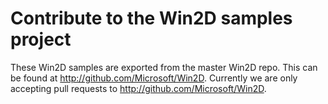 # Contribute to the Win2D samples project

These Win2D samples are exported from the master Win2D repo. This can be found
at http://github.com/Microsoft/Win2D. Currently we are only accepting pull
requests to http://github.com/Microsoft/Win2D.
